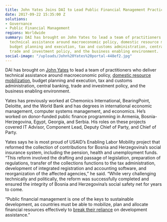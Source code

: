 ```yaml
---
title: John Yates Joins DAI to Lead Public Financial Management Practice
date: 2017-09-22 15:35:00 Z
solutions:
- Governance
- Public Financial Management
regions: Worldwide
summary: DAI has brought on John Yates to lead a team of practitioners who deliver
  technical assistance around macroeconomic policy, domestic resource mobilization,
  budget planning and execution, tax and customs administration, central banking,
  trade and investment policy, and the business enabling environment.
social-image: "/uploads/John%20Yates%20portal-448ef2.jpg"
---
```


DAI has brought on [John Yates](https://www.dai.com/who-we-are/our-team/john-yates) to lead a team of practitioners who deliver technical assistance around macroeconomic policy, [domestic resource mobilization](http://dai-global-developments.com/articles/long-term-fiscal-reform-takes-root-in-el-salvador-and-elsewhere/), budget planning and execution, tax and customs administration, central banking, trade and investment policy, and the business enabling environment.

Yates has previously worked at Chemonics International, BearingPoint, Deloitte, and the World Bank and has degrees in international economic management, computer systems management, and economics. He’s worked on donor-funded public finance programming in Armenia, Bosnia-Herzegovina, Egypt, Georgia, and Serbia. His roles on these projects covered IT Advisor, Component Lead, Deputy Chief of Party, and Chief of Party. 

Yates says he is most proud of USAID’s Enabling Labor Mobility project that reformed the collection of contributions for Bosnia and Herzegovina’s social insurance system, including the pension, health and unemployment funds. “This reform involved the drafting and passage of legislation, preparation of regulations, transfer of the collections functions to the tax administration, development of integrated registration and accounting software, and reorganization of the affected agencies,” he said. “While very challenging technically and politically, the reform was successfully completed and ensured the integrity of Bosnia and Herzegovina’s social safety net for years to come.

“Public financial management is one of the keys to sustainable development, as countries must be able to mobilize, plan and allocate financial resources effectively to [break their reliance](http://dai-global-developments.com/articles/a-good-use-of-us-taxpayer-money-helping-other-countries-mobilize-their-own-domestic-resources/) on development assistance.”